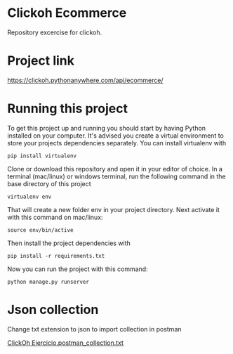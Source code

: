 # Clickoh Ecommerce
Repository excercise for clickoh.

# Project link
https://clickoh.pythonanywhere.com/api/ecommerce/

# Running this project
To get this project up and running you should start by having Python installed on your computer. It's advised you create a virtual environment to store your projects dependencies separately. You can install virtualenv with

`pip install virtualenv`

Clone or download this repository and open it in your editor of choice. In a terminal (mac/linux) or windows terminal, run the following command in the base directory of this project

`virtualenv env`

That will create a new folder env in your project directory. Next activate it with this command on mac/linux:

`source env/bin/active`

Then install the project dependencies with

`pip install -r requirements.txt`

Now you can run the project with this command:

`python manage.py runserver`

# Json collection
Change txt extension to json to import collection in postman


[ClickOh Ejercicio.postman_collection.txt](https://github.com/gabrielf10/clickoh-ecommerce/files/8169671/ClickOh.Ejercicio.postman_collection.txt)
